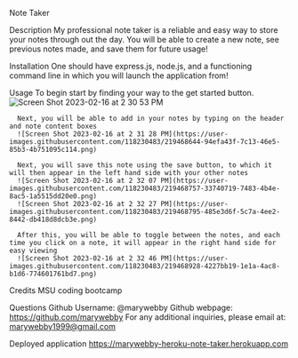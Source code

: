 Note Taker 

Description
      My professional note taker is a reliable and easy way to store your notes through out the day. You will be able to create a new note, see previous   notes made, and save them for future usage! 


Installation
      One should have express.js, node.js, and a functioning command line in which you will launch the application from!


Usage
      To begin start by finding your way to the get started button.
      ![Screen Shot 2023-02-16 at 2 30 53 PM](https://user-images.githubusercontent.com/118230483/219468497-312963fa-41b5-4819-8ca0-04eb3da173a0.png)

      Next, you will be able to add in your notes by typing on the header and note content boxes
      ![Screen Shot 2023-02-16 at 2 31 28 PM](https://user-images.githubusercontent.com/118230483/219468644-94efa43f-7c13-46e5-85b3-4b751095c114.png)

      Next, you will save this note using the save button, to which it will then appear in the left hand side with your other notes
      ![Screen Shot 2023-02-16 at 2 32 07 PM](https://user-images.githubusercontent.com/118230483/219468757-33740719-7483-4b4e-8ac5-1a5515dd20e0.png)
      ![Screen Shot 2023-02-16 at 2 32 27 PM](https://user-images.githubusercontent.com/118230483/219468795-485e3d6f-5c7a-4ee2-8442-db418d8dcb3e.png)

      After this, you will be able to toggle between the notes, and each time you click on a note, it will appear in the right hand side for easy viewing
      ![Screen Shot 2023-02-16 at 2 32 46 PM](https://user-images.githubusercontent.com/118230483/219468928-4227bb19-1e1a-4ac8-b1d6-774601761bd7.png)


Credits
      MSU coding bootcamp 

Questions
      Github Username: @marywebby
      Github webpage: https://github.com/marywebby
      For any additional inquiries, please email at: marywebby1999@gmail.com 
      
Deployed application 
     https://marywebby-heroku-note-taker.herokuapp.com
